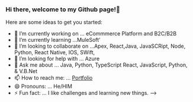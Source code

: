 ### Hi there, welcome to my Github page!👋



Here are some ideas to get you started:

- 🔭 I’m currently working on ... eCommmerce Platform and B2C/B2B 
- 🌱 I’m currently learning ...MuleSoft'
- 👯 I’m looking to collaborate on ...Apex, React,Java, JavaSCRipt, Node, Python, React Native, IOS, SWift,
- 🤔 I’m looking for help with ...  Azure
- 💬 Ask me about ... Java, Python, TypeScript React, JavaScript, Python, & V.B.Net
- 📫 How to reach me: ... [Portfolio](https://danieljajrlafontant.com/)
- 😄 Pronouns: ... He/HIM
- ⚡ Fun fact: ... I like challenges and learning new things.
-->
